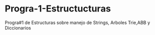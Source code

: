 # Progra-1-Estructucturas
Progra#1 de Estructuras sobre manejo de Strings, Arboles Trie,ABB y Diccionarios
